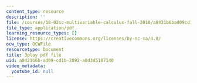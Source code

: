 ```yaml
---
content_type: resource
description: ''
file: /courses/18-02sc-multivariable-calculus-fall-2010/a8421b6bad09cd1b2892a0d3d5107140_oQgHo7acids.pdf
file_type: application/pdf
learning_resource_types: []
license: https://creativecommons.org/licenses/by-nc-sa/4.0/
ocw_type: OCWFile
resourcetype: Document
title: 3play pdf file
uid: a8421b6b-ad09-cd1b-2892-a0d3d5107140
video_metadata:
  youtube_id: null
---
```

